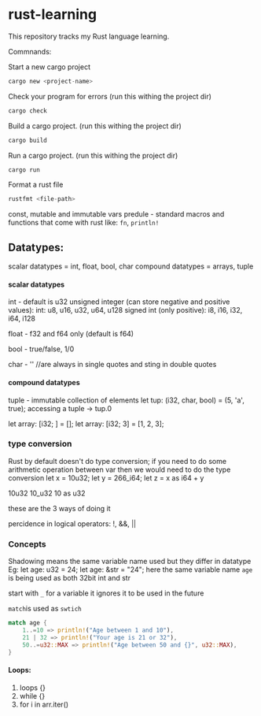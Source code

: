 # rust-learning
This repository tracks my Rust language learning.

Commnands:

Start a new cargo project
```rust
cargo new <project-name>
```

Check your program for errors (run this withing the project dir)
```rust
cargo check
```

Build a cargo project. (run this withing the project dir)
```rust
cargo build
```

Run a cargo project. (run this withing the project dir)
```rust
cargo run
```

Format a rust file
```rust
rustfmt <file-path>
```

const, mutable and immutable vars
predule - standard macros and functions that come with rust like: `fn`, `println!`

## Datatypes:

scalar datatypes = int, float, bool, char
compound datatypes = arrays, tuple

#### scalar datatypes
int - default is u32
unsigned integer (can store negative and positive values): int: u8, u16, u32, u64, u128
signed int (only positive): i8, i16, i32, i64, i128

float - f32 and f64 only (default is f64)

bool - true/false, 1/0

char - '<any-char>' //are always in single quotes and sting in double quotes

#### compound datatypes

tuple - immutable collection of elements
let tup: (i32, char, bool) = (5, 'a', true);
accessing a tuple -> tup.0

let array: [i32; <len>] = [<elements>];
let array: [i32; 3] = [1, 2, 3];

### type conversion
Rust by default doesn't do type conversion; if you need to do some arithmetic
operation between var then we would need to do the type conversion
let x = 10u32;
let y = 266_i64;
let z = x as i64 + y

10u32
10_u32
10 as u32

these are the 3 ways of doing it

percidence in logical operators: !, &&, ||

### Concepts

Shadowing means the same variable name used but they differ in datatype
Eg:
let age: u32 = 24;
let age: &str = "24";
here the same variable name `age` is being used as both 32bit int and str

start with `_` for a variable it ignores it to be used in the future

`match`is used as `swtich`

```rust
match age {
    1..=10 => println!("Age between 1 and 10"),
    21 | 32 => println!("Your age is 21 or 32"),
    50..=u32::MAX => println!("Age between 50 and {}", u32::MAX),
}
```

#### Loops:
1. loops {}
2. while <condition> {}
3. for i in arr.iter() 